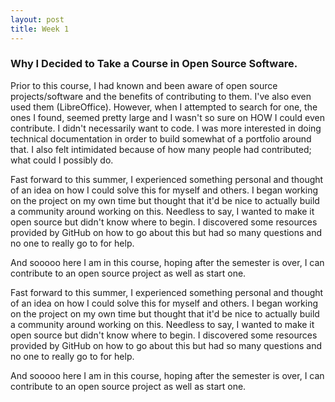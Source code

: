 ```yaml
---
layout: post
title: Week 1
---
```


### Why I Decided to Take a Course in Open Source Software.

Prior to this course, I had known and been aware of open source projects/software and the benefits of contributing to them. I've also even used them (LibreOffice). However, when I attempted to search for one, the ones I found, seemed pretty large and I wasn't so sure on HOW I could even contribute. I didn't necessarily want to code. I was more interested in doing technical documentation in order to build somewhat of a portfolio around that. I also felt intimidated because of how many people had contributed; what could I possibly do.

Fast forward to this summer, I experienced something personal and thought of an idea on how I could solve this for myself and others. I began working on the project on my own time but thought that it'd be nice to actually build a community around working on this. Needless to say, I wanted to make it open source but didn't know where to begin. I discovered some resources provided by GitHub on how to go about this but had so many questions and no one to really go to for help.

And sooooo here I am in this course, hoping after the semester is over, I can contribute to an open source project as well as start one.

Fast forward to this summer, I experienced something personal and thought of an idea on how I could solve this for myself and others. I began working on the project on my own time but thought that it'd be nice to actually build a community around working on this. Needless to say, I wanted to make it open source but didn't know where to begin. I discovered some resources provided by GitHub on how to go about this but had so many questions and no one to really go to for help.

And sooooo here I am in this course, hoping after the semester is over, I can contribute to an open source project as well as start one.
